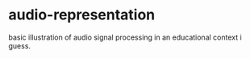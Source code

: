 # audio-representation
basic illustration of audio signal processing in an educational context i guess.

